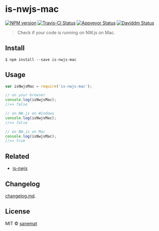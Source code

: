 # is-nwjs-mac

[![NPM version][npm-image]][npm-url] [![Travis-CI Status][travis-image]][travis-url] [![Appveyor Status][appveyor-image]][appveyor-url] [![Daviddm Status][daviddm-image]][daviddm-url]

> Check if your code is running on NW.js on Mac.


## Install

```
$ npm install --save is-nwjs-mac
```


## Usage

```js
var isNwjsMac = require('is-nwjs-mac');

// on your browser
console.log(isNwjsMac);
//=> false

// on NW.js on Windows
console.log(isNwjsMac);
//=> false

// on NW.js on Mac
console.log(isNwjsMac);
//=> true
```


## Related

* [is-nwjs](https://github.com/lyrictenor/node-is-nwjs)


## Changelog

[changelog.md](./changelog.md).


## License

MIT © [sanemat](http://sane.jp)


[travis-url]: https://travis-ci.org/lyrictenor/node-is-nwjs-mac
[travis-image]: https://img.shields.io/travis/lyrictenor/node-is-nwjs-mac/master.svg?style=flat-square&label=travis
[appveyor-url]: https://ci.appveyor.com/project/sanemat/node-is-nwjs-mac/branch/master
[appveyor-image]: https://img.shields.io/appveyor/ci/sanemat/node-is-nwjs-mac/master.svg?style=flat-square&label=appveyor
[npm-url]: https://npmjs.org/package/is-nwjs-mac
[npm-image]: https://img.shields.io/npm/v/is-nwjs-mac.svg?style=flat-square
[daviddm-url]: https://david-dm.org/lyrictenor/node-is-nwjs
[daviddm-image]: https://img.shields.io/david/lyrictenor/node-is-nwjs.svg?style=flat-square
